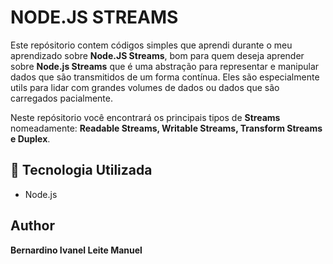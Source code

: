 # NODE.JS STREAMS

Este repósitorio contem códigos simples que aprendi durante o meu aprendizado sobre **Node.JS Streams**, bom para quem deseja aprender sobre **Node.js Streams** que é uma abstração para representar e manipular dados que são transmitidos de um forma contínua. Eles são especialmente utils para lidar com grandes volumes de dados ou dados que são carregados pacialmente.

Neste repósitorio você encontrará os principais tipos de **Streams** nomeadamente: **Readable Streams, Writable Streams, Transform Streams e Duplex**.

## 🚀 Tecnologia Utilizada

* Node.js

## Author

**Bernardino Ivanel Leite Manuel**
